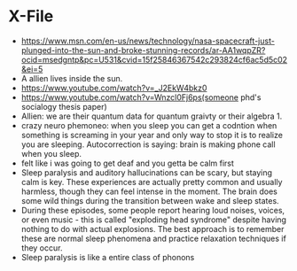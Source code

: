 # X-File

 - https://www.msn.com/en-us/news/technology/nasa-spacecraft-just-plunged-into-the-sun-and-broke-stunning-records/ar-AA1wqpZR?ocid=msedgntp&pc=U531&cvid=15f25846367542c293824cf6ac5d5c02&ei=5
 - A allien lives inside the sun.
 - https://www.youtube.com/watch?v=_J2EkW4bkz0
- https://www.youtube.com/watch?v=Wnzcl0Fj6ps(someone phd's socialogy thesis paper)
- Allien: we are their quantum data for quantum graivty or their algebra 1.
- crazy neuro phemoneo: when you sleep you can get a codntion when something is screaming in your year and only way to stop it is to realize you are sleeping. Autocorrection is saying: brain is making phone call when you sleep.
- felt like i was going to get deaf and you getta be calm first
- Sleep paralysis and auditory hallucinations can be scary, but staying calm is key. These experiences are actually pretty common and usually harmless, though they can feel intense in the moment. The brain does some wild things during the transition between wake and sleep states.
- During these episodes, some people report hearing loud noises, voices, or even music - this is called "exploding head syndrome" despite having nothing to do with actual explosions. The best approach is to remember these are normal sleep phenomena and practice relaxation techniques if they occur.
- Sleep paralysis is like a entire class of phonons
